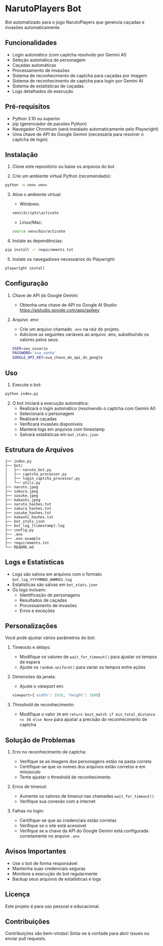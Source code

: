 # NarutoPlayers Bot

Bot automatizado para o jogo NarutoPlayers que gerencia caçadas e invasões automaticamente.

## Funcionalidades

- Login automático (com captcha resolvido por Gemini AI)
- Seleção automática de personagem
- Caçadas automáticas
- Processamento de invasões
- Sistema de reconhecimento de captcha para caçadas por imagem
- Sistema de reconhecimento de captcha para login por Gemini AI
- Sistema de estatísticas de caçadas
- Logs detalhados de execução

## Pré-requisitos

- Python 3.10 ou superior
- pip (gerenciador de pacotes Python)
- Navegador Chromium (será instalado automaticamente pelo Playwright)
- Uma chave de API do Google Gemini (necessária para resolver o captcha de login)

## Instalação

1. Clone este repositório ou baixe os arquivos do bot

2. Crie um ambiente virtual Python (recomendado):
```bash
python -m venv venv
```

3. Ative o ambiente virtual:
   - Windows:
   ```bash
   venv\Scripts\activate
   ```
   - Linux/Mac:
   ```bash
   source venv/bin/activate
   ```

4. Instale as dependências:
```bash
pip install -r requirements.txt
```

5. Instale os navegadores necessários do Playwright:
```bash
playwright install
```

## Configuração

1. Chave de API do Google Gemini:
   - Obtenha uma chave de API no Google AI Studio: https://aistudio.google.com/app/apikey

2. Arquivo .env:
   - Crie um arquivo chamado `.env` na raiz do projeto.
   - Adicione as seguintes variáveis ao arquivo .env, substituindo os valores pelos seus:
   ```bash
   USER=seu_usuario
   PASSWORD='sua_senha'
   GOOGLE_API_KEY=sua_chave_de_api_do_google
   ```

## Uso

1. Execute o bot:
```bash
python index.py
```

2. O bot iniciará a execução automática:
   - Realizará o login automático (resolvendo o captcha com Gemini AI)
   - Selecionará o personagem
   - Realizará caçadas
   - Verificará invasões disponíveis
   - Manterá logs em arquivos com timestamp
   - Salvará estatísticas em `bot_stats.json`

## Estrutura de Arquivos

```
├── index.py
├── bot/
│   ├── naruto_bot.py
│   ├── captcha_processor.py
│   ├── login_captcha_processor.py
│   └── utils.py
├── naruto.jpeg
├── sakura.jpeg
├── sasuke.jpeg
├── kakashi.jpeg
├── naruto_hashes.txt
├── sakura_hashes.txt
├── sasuke_hashes.txt
├── kakashi_hashes.txt
├── bot_stats.json
├── bot_log_[timestamp].log
├── config.py
├── .env
├── .env.example
├── requirements.txt
└── README.md
```

## Logs e Estatísticas

- Logs são salvos em arquivos com o formato `bot_log_YYYYMMDD_HHMMSS.log`
- Estatísticas são salvas em `bot_stats.json`
- Os logs incluem:
  - Identificação de personagens
  - Resultados de caçadas
  - Processamento de invasões
  - Erros e exceções

## Personalizações

Você pode ajustar vários parâmetros do bot:

1. Timeouts e delays:
   - Modifique os valores de `wait_for_timeout()` para ajustar os tempos de espera
   - Ajuste os `random.uniform()` para variar os tempos entre ações

2. Dimensões da janela:
   - Ajuste o viewport em:
   ```python
   viewport={'width': 1920, 'height': 1080}
   ```

3. Threshold de reconhecimento:
   - Modifique o valor `30` em `return best_match if min_total_distance <= 30 else None` para ajustar a precisão do reconhecimento de captcha

## Solução de Problemas

1. Erro no reconhecimento de captcha:
   - Verifique se as imagens dos personagens estão na pasta correta
   - Certifique-se que os nomes dos arquivos estão corretos e em minúsculo
   - Tente ajustar o threshold de reconhecimento

2. Erros de timeout:
   - Aumente os valores de timeout nas chamadas `wait_for_timeout()`
   - Verifique sua conexão com a internet

3. Falhas no login:
   - Certifique-se que as credenciais estão corretas
   - Verifique se o site está acessível
   - Verifique se a chave da API do Google Gemini está configurada corretamente no arquivo `.env`

## Avisos Importantes

- Use o bot de forma responsável
- Mantenha suas credenciais seguras
- Monitore a execução do bot regularmente
- Backup seus arquivos de estatísticas e logs

## Licença

Este projeto é para uso pessoal e educacional.

## Contribuições

Contribuições são bem-vindas! Sinta-se à vontade para abrir issues ou enviar pull requests.